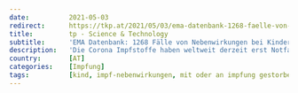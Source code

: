 ```yaml
---
date:          2021-05-03
redirect:      https://tkp.at/2021/05/03/ema-datenbank-1268-faelle-von-nebenwirkungen-bei-kindern-bis-17-jahren/
title:         tp - Science & Technology
subtitle:      'EMA Datenbank: 1268 Fälle von Nebenwirkungen bei Kindern bis 17 Jahren'
description:   'Die Corona Impfstoffe haben weltweit derzeit erst Notfalls- oder bedingte Zulassungen ab dem Alter von 18 und im Fall von Pfizer ab 16. Klinische Versuche laufen bereits oder sind zumindest in Vorbereitung ab einem Alter von 6 Monaten. Gelingt es der Pharmaindustrie ihre Impfkampagne auch bis auf die Jüngsten auszudehnen, kommen etwa 2,35 Milliarden Impfbare …'
country:       [AT]
categories:    [Impfung]
tags:          [kind, impf-nebenwirkungen, mit oder an impfung gestorben, ema]
---
```


